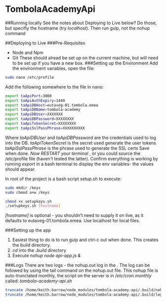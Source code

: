# TombolaAcademyApi
##Running locally
See the notes about Deploying to Live below? Do those, but specifiy the hostname (try *localhost*). Then run gulp, not the nohup command

##Deploying to Live
###Pre-Requisites
* Node and Npm
* Git
These should alread be set up on the current machine, but will need to be set up if you have a new box.
###Setting up the Environment
Add the environment variables, open the file:
````bash
sudo nano /etc/profile
````
Add the following somewhere to the file in nano:
````bash
export taApiPort=3000
export taApiAuthExpiry=1440
export taApiDBHost=eutaveg-01.tombola.emea
export taApiDBName=tombola-academy
export taApiDBUser=XXXXXXX
export taApiDBPassword=XXXXXXXX
export taApiTokenSecret=XXXXXXXX
export taApiSslPassPhrase=XXXXXXXXXX
`````
 Where *taApiDBUser* and *taApiDBPassword* are the credentials used to log into the DB. 
*taApiTokenSecret* is the secret used generate the user tokens
*taApiSslPassPhrase* is the phrase used to generate the SSL certs
Save when done.
*Now RESTART your terminal* , or you could source the /etc/profile file (haven't tested the latter). Confirm everything is working by running *export* in a bash terminal to display the env variables- the values should appear.

In root of the project is a bash script setup.sh to execute:
````bash
sudo mkdir /keys
sudo chmod a+w /keys

chmod +x setupkeys.sh
./setupkeys.sh [hostname]
````
*[hostname]* is optional - you shouldn't need to supply it on live, as it defaults to eutaveg-01.tombola.emea. Use localhost for local files.

###Setting up the app
1. Easiest thing to do is to run gulp  and ctrl-c out when done. This creates the build directory. 
2. *cd* into the *.build* directory 
3. Execute *nohup node api-app.js &*



###Logs
There are two logs - the nohup.out log in the .
The log can be followed by using the tail command on the nohup.out file. This nohup file is auto-trunctated monthly, the script on the server is in */etc/cron.monthly* called: *tombola-academy-api.sh*
````bash
truncate /home/keith.barrow/node_modules/tombola-academy-api/.build/nohup.out --size 1000000
truncate /home/keith.barrow/node_modules/tombola-academy-api/.build/logs/all-logs.log --size 1000000
````
